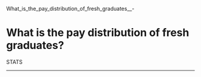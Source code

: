 What_is_the_pay_distribution_of_fresh_graduates__-



What is the pay distribution of fresh graduates?
================================================

STATS

---

